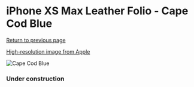 # iPhone XS Max Leather Folio - Cape Cod Blue

[Return to previous page](/iphone_x)

[High-resolution image from Apple](https://store.storeimages.cdn-apple.com/8756/as-images.apple.com/is/MRX52?wid=4500&hei=4500&fmt=png)

<div style="width: 384px"><img src="/everypreview/MRX52.png" alt="Cape Cod Blue"></div>

### Under construction
